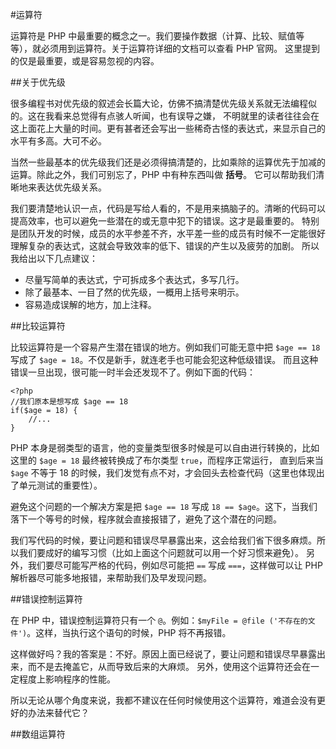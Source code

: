 #运算符

运算符是 PHP 中最重要的概念之一。我们要操作数据（计算、比较、赋值等等），就必须用到运算符。关于运算符详细的文档可以查看 PHP 官网。
这里提到的仅是最重要，或是容易忽视的内容。

##关于优先级

很多编程书对优先级的叙述会长篇大论，仿佛不搞清楚优先级关系就无法编程似的。这在我看来总觉得有点骇人听闻，也有误导之嫌，
不明就里的读者往往会在这上面花上大量的时间。更有甚者还会写出一些稀奇古怪的表达式，来显示自己的水平有多高。大可不必。

当然一些最基本的优先级我们还是必须得搞清楚的，比如乘除的运算优先于加减的运算。除此之外，我们可别忘了，PHP 中有种东西叫做 **括号**。
它可以帮助我们清晰地来表达优先级关系。

我们要清楚地认识一点，代码是写给人看的，不是用来搞脑子的。清晰的代码可以提高效率，也可以避免一些潜在的或无意中犯下的错误。这才是最重要的。
特别是团队开发的时候，成员的水平参差不齐，水平差一些的成员有时候不一定能很好理解复杂的表达式，这就会导致效率的低下、错误的产生以及疲劳的加剧。
所以我给出以下几点建议：

* 尽量写简单的表达式，宁可拆成多个表达式，多写几行。
* 除了最基本、一目了然的优先级，一概用上括号来明示。
* 容易造成误解的地方，加上注释。

##比较运算符

比较运算符是一个容易产生潜在错误的地方。例如我们可能无意中把 `$age == 18` 写成了 `$age = 18`。不仅是新手，就连老手也可能会犯这种低级错误。
而且这种错误一旦出现，很可能一时半会还发现不了。例如下面的代码：

~~~ .php
<?php
//我们原本是想写成 $age == 18
if($age = 18) {
    //...
}
~~~

PHP 本身是弱类型的语言，他的变量类型很多时候是可以自由进行转换的，比如这里的 `$age = 18` 最终被转换成了布尔类型 `true`，而程序正常运行，
直到后来当 `$age` 不等于 18 的时候，我们发觉有点不对，才会回头去检查代码（这里也体现出了单元测试的重要性）。

避免这个问题的一个解决方案是把 `$age == 18` 写成 `18 == $age`。这下，当我们落下一个等号的时候，程序就会直接报错了，避免了这个潜在的问题。

我们写代码的时候，要让问题和错误尽早暴露出来，这会给我们省下很多麻烦。所以我们要成好的编写习惯（比如上面这个问题就可以用一个好习惯来避免）。
另外，我们要尽可能写严格的代码，例如尽可能把 `==` 写成 `===`，这样做可以让 PHP 解析器尽可能多地报错，来帮助我们及早发现问题。

##错误控制运算符

在 PHP 中，错误控制运算符只有一个 `@`。例如：`$myFile = @file ('不存在的文件')`。这样，当执行这个语句的时候，PHP 将不再报错。

这样做好吗？我的答案是：不好。原因上面已经说了，要让问题和错误尽早暴露出来，而不是去掩盖它，从而导致后来的大麻烦。
另外，使用这个运算符还会在一定程度上影响程序的性能。

所以无论从哪个角度来说，我都不建议在任何时候使用这个运算符，难道会没有更好的办法来替代它？

##数组运算符